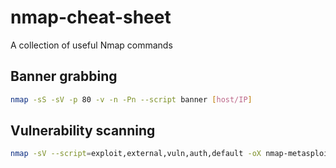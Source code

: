 # nmap-cheat-sheet
A collection of useful Nmap commands

## Banner grabbing
```Bash
nmap -sS -sV -p 80 -v -n -Pn --script banner [host/IP]
```

## Vulnerability scanning
```Bash
nmap -sV --script=exploit,external,vuln,auth,default -oX nmap-metasploitable-test2.xml --webxml [host/IP]
```
